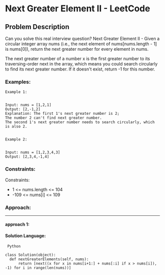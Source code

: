 # Next Greater Element II - LeetCode
  
  ## Problem Description
  
  Can you solve this real interview question? Next Greater Element II - Given a circular integer array nums (i.e., the next element of nums[nums.length - 1] is nums[0]), return the next greater number for every element in nums.

The next greater number of a number x is the first greater number to its traversing-order next in the array, which means you could search circularly to find its next greater number. If it doesn't exist, return -1 for this number.
  
  ### Examples:
  ```
  Example 1:


Input: nums = [1,2,1]
Output: [2,-1,2]
Explanation: The first 1's next greater number is 2; 
The number 2 can't find next greater number. 
The second 1's next greater number needs to search circularly, which is also 2.


Example 2:


Input: nums = [1,2,3,4,3]
Output: [2,3,4,-1,4]
  ```
  
  ### Constraints:
  
  Constraints:

 * 1 <= nums.length <= 104
 * -109 <= nums[i] <= 109
  
  
  ### Approach:
  ---
  
  #### approach 1:
  

  #### Solution Language:
  ```  Python  ```
  ```
  class Solution(object):
    def nextGreaterElements(self, nums):
        return [next((x for x in nums[i+1:] + nums[:i] if x > nums[i]), -1) for i in range(len(nums))]
  ```
  